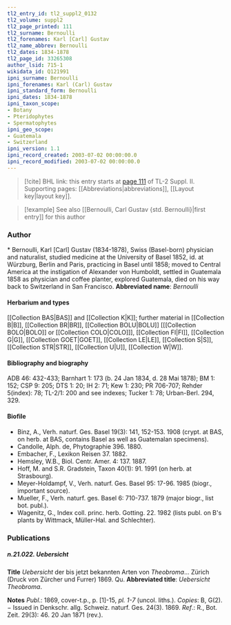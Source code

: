 ```yaml
---
tl2_entry_id: tl2_suppl2_0132
tl2_volume: suppl2
tl2_page_printed: 111
tl2_surname: Bernoulli
tl2_forenames: Karl [Carl] Gustav
tl2_name_abbrev: Bernoulli
tl2_dates: 1834-1878
tl2_page_id: 33265308
author_lsid: 715-1
wikidata_id: Q121991
ipni_surname: Bernoulli
ipni_forenames: Karl (Carl) Gustav
ipni_standard_form: Bernoulli
ipni_dates: 1834-1878
ipni_taxon_scope: 
- Botany
- Pteridophytes
- Spermatophytes
ipni_geo_scope: 
- Guatemala
- Switzerland
ipni_version: 1.1
ipni_record_created: 2003-07-02 00:00:00.0
ipni_record_modified: 2003-07-02 00:00:00.0
---
```



> [!cite] BHL link: this entry starts at [page 111](https://www.biodiversitylibrary.org/page/33265308) of TL-2 Suppl. II.
> Supporting pages: [[Abbreviations|abbreviations]], [[Layout key|layout key]].

> [!example] See also [[Bernoulli, Carl Gustav {std. Bernoulli}|first entry]] for this author

### Author

\* Bernoulli, Karl \[Carl\] Gustav (1834-1878), Swiss (Basel-born) physician and naturalist, studied medicine at the University of Basel 1852, id. at Würzburg, Berlin and Paris, practicing in Basel until 1858; moved to Central America at the instigation of Alexander von Humboldt, settled in Guatemala 1858 as physician and coffee planter, explored Guatemala, died on his way back to Switzerland in San Francisco. 
**Abbreviated name**: *Bernoulli*

#### Herbarium and types

[[Collection BAS|BAS]] and [[Collection K|K]]; further material in [[Collection B|B]], [[Collection BR|BR]], [[Collection BOLU|BOLU]] \[[[Collection BOLO|BOLO]] or [[Collection COLO|COLO]]\], [[Collection FI|FI]], [[Collection G|G]], [[Collection GOET|GOET]], [[Collection LE|LE]], [[Collection S|S]], [[Collection STR|STR]], [[Collection U|U]], [[Collection W|W]].

#### Bibliography and biography

ADB 46: 432-433; Barnhart 1: 173 (b. 24 Jan 1834, d. 28 Mai 1878); BM 1: 152; CSP 9: 205; DTS 1: 20; IH 2: 71; Kew 1: 230; PR 706-707; Rehder 5(index): 78; TL-2/1: 200 and see indexes; Tucker 1: 78; Urban-Berl. 294, 329.

#### Biofile

- Binz, A., Verh. naturf. Ges. Basel 19(3): 141, 152-153. 1908 (crypt. at BAS, on herb. at BAS, contains Basel as well as Guatemalan specimens).
- Candolle, Alph. de, Phytographie 396. 1880.
- Embacher, F., Lexikon Reisen 37. 1882.
- Hemsley, W.B., Biol. Centr. Amer. 4: 137. 1887.
- Hoff, M. and S.R. Gradstein, Taxon 40(1): 91. 1991 (on herb. at Strasbourg).
- Meyer-Holdampf, V., Verh. naturf. Ges. Basel 95: 17-96. 1985 (biogr., important source).
- Mueller, F., Verh. naturf. ges. Basel 6: 710-737. 1879 (major biogr., list bot. publ.).
- Wagenitz, G., Index coll. princ. herb. Gotting. 22. 1982 (lists publ. on B's plants by Wittmack, Müller-Hal. and Schlechter).

### Publications

##### n.21.022. Uebersicht

**Title**
*Uebersicht* der bis jetzt bekannten Arten von *Theobroma*... Zürich (Druck von Zürcher und Furrer) 1869. Qu.
**Abbreviated title**: *Uebersicht Theobroma*.

**Notes**
*Publ*.: 1869, cover-t.p., p. \[1\]-15, *pl. 1-7* (uncol. liths.). *Copies*: B, G(2). − Issued in Denkschr. allg. Schweiz. naturf. Ges. 24(3). 1869.
*Ref*.: R., Bot. Zeit. 29(3): 46. 20 Jan 1871 (rev.).


